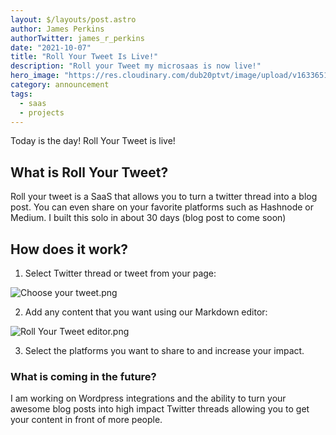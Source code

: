 ```yaml
---
layout: $/layouts/post.astro
author: James Perkins
authorTwitter: james_r_perkins
date: "2021-10-07"
title: "Roll Your Tweet Is Live!"
description: "Roll your Tweet my microsaas is now live!"
hero_image: "https://res.cloudinary.com/dub20ptvt/image/upload/v1633651322/roll_your_tweet_share_junohk.png"
category: announcement
tags:
  - saas
  - projects
---
```


Today is the day! Roll Your Tweet is live!

## What is Roll Your Tweet?

Roll your tweet is a SaaS that allows you to turn a twitter thread into a blog post. You can even share on your favorite platforms such as Hashnode or Medium. I built this solo in about 30 days (blog post to come soon)

## How does it work?

1. Select Twitter thread or tweet from your page:

![Choose your tweet.png](https://cdn.hashnode.com/res/hashnode/image/upload/v1633651652741/A7QN9Fowp.png)

2. Add any content that you want using our Markdown editor:

![Roll Your Tweet editor.png](https://cdn.hashnode.com/res/hashnode/image/upload/v1633651689815/WlzAFrupM.png)

3. Select the platforms you want to share to and increase your impact.

### What is coming in the future?

I am working on Wordpress integrations and the ability to turn your awesome blog posts into high impact Twitter threads allowing you to get your content in front of more people.
